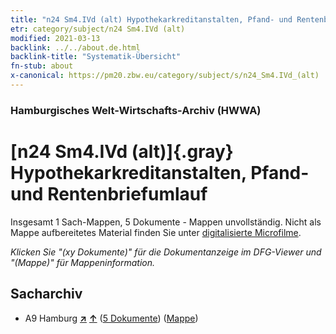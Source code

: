 ```yaml
---
title: "n24 Sm4.IVd (alt) Hypothekarkreditanstalten, Pfand- und Rentenbriefumlauf"
etr: category/subject/n24 Sm4.IVd (alt)
modified: 2021-03-13
backlink: ../../about.de.html
backlink-title: "Systematik-Übersicht"
fn-stub: about
x-canonical: https://pm20.zbw.eu/category/subject/s/n24_Sm4.IVd_(alt)
---
```


### Hamburgisches Welt-Wirtschafts-Archiv (HWWA)
# [n24 Sm4.IVd (alt)]{.gray}&#8201; Hypothekarkreditanstalten, Pfand- und Rentenbriefumlauf&#160; 




Insgesamt 1 Sach-Mappen, 5 Dokumente - Mappen unvollständig.
Nicht als Mappe aufbereitetes Material finden Sie unter [digitalisierte Microfilme](/film/h1_sh.de.html).

_Klicken Sie "(xy Dokumente)" für die Dokumentanzeige im DFG-Viewer und "(Mappe)" für Mappeninformation._

## Sacharchiv



- A9 Hamburg [**&nearr;**](../../../geo/i/140905/about.de.html "Hamburg (alle Mappen)") [**&uarr;**](../../../geo/about.de.html#A9 "Ländersystematik") (<a href="https://pm20.zbw.eu/dfgview/sh/140905,145360" title="über: Hamburg : Hypothekarkreditanstalten, Pfand- und Rentenbriefumlauf" target="_blank">5 Dokumente</a>) ([Mappe](../../../../folder/sh/1409xx/140905/1453xx/145360/about.de.html))


